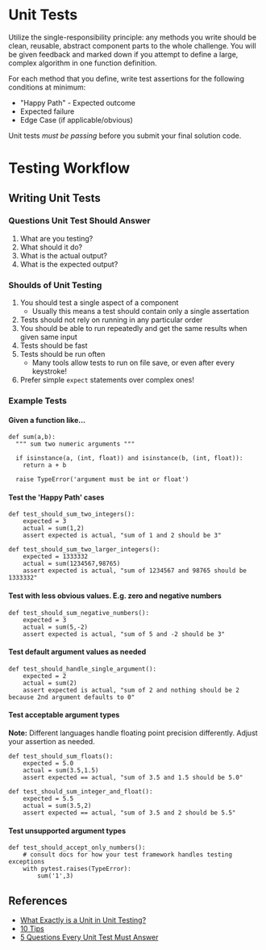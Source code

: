 # Unit Tests

Utilize the single-responsibility principle: any methods you write should be clean, reusable, abstract component parts to the whole challenge. You will be given feedback and marked down if you attempt to define a large, complex algorithm in one function definition.

For each method that you define, write test assertions for the following conditions at minimum:
* "Happy Path" - Expected outcome
* Expected failure
* Edge Case (if applicable/obvious)

Unit tests *must be passing* before you submit your final solution code.

# Testing Workflow
## Writing Unit Tests
### Questions Unit Test Should Answer
1. What are you testing?
1. What should it do?
1. What is the actual output?
1. What is the expected output?

### Shoulds of Unit Testing
1. You should test a single aspect of a component
    - Usually this means a test should contain only a single assertation
1. Tests should not rely on running in any particular order
1. You should be able to run repeatedly and get the same results when given same input
1. Tests should be fast
1. Tests should be run often
    - Many tools allow tests to run on file save, or even after every keystroke!
1. Prefer simple `expect` statements over complex ones!

### Example Tests

#### Given a function like...
```
def sum(a,b):
  """ sum two numeric arguments """
  
  if isinstance(a, (int, float)) and isinstance(b, (int, float)):
    return a + b

  raise TypeError('argument must be int or float')
```

#### Test the 'Happy Path' cases
```
def test_should_sum_two_integers():
    expected = 3
    actual = sum(1,2)
    assert expected is actual, "sum of 1 and 2 should be 3"
```

```
def test_should_sum_two_larger_integers():
    expected = 1333332
    actual = sum(1234567,98765)
    assert expected is actual, "sum of 1234567 and 98765 should be 1333332"
```

#### Test with less obvious values. E.g. zero and negative numbers

```
def test_should_sum_negative_numbers():
    expected = 3
    actual = sum(5,-2)
    assert expected is actual, "sum of 5 and -2 should be 3"
```

#### Test default argument values as needed

```
def test_should_handle_single_argument():
    expected = 2
    actual = sum(2)
    assert expected is actual, "sum of 2 and nothing should be 2 because 2nd argument defaults to 0"
```

#### Test acceptable argument types

**Note:** Different languages handle floating point precision differently. Adjust your assertion as needed.

```
def test_should_sum_floats():
    expected = 5.0
    actual = sum(3.5,1.5)
    assert expected == actual, "sum of 3.5 and 1.5 should be 5.0"
```

```
def test_should_sum_integer_and_float():
    expected = 5.5
    actual = sum(3.5,2)
    assert expected == actual, "sum of 3.5 and 2 should be 5.5"
```

#### Test unsupported argument types

```
def test_should_accept_only_numbers():
    # consult docs for how your test framework handles testing exceptions
    with pytest.raises(TypeError):
        sum('1',3)
```
## References

- [What Exactly is a Unit in Unit Testing?](https://www.blinkingcaret.com/2016/04/27/what-exactly-is-a-unit-in-unit-testing/)
- [10 Tips](https://dzone.com/articles/10-tips-to-writing-good-unit-tests)
- [5 Questions Every Unit Test Must Answer](https://medium.com/javascript-scene/what-every-unit-test-needs-f6cd34d9836d)

